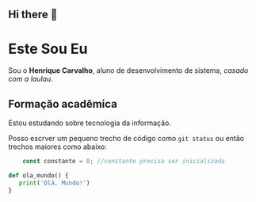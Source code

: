 ## Hi there 👋

<!--
**RickTheBestDev/RickTheBestDev** is a ✨ _special_ ✨ repository because its `README.md` (this file) appears on your GitHub profile.

Here are some ideas to get you started:

- 🔭 I’m currently working on ...
- 🌱 I’m currently learning ...
- 👯 I’m looking to collaborate on ...
- 🤔 I’m looking for help with ...
- 💬 Ask me about ...
- 📫 How to reach me: ...
- 😄 Pronouns: ...
- ⚡ Fun fact: ...
-->

# Este Sou Eu

Sou o **Henrique Carvalho**, aluno de desenvolvimento de sistema, *casado com a laulau*.

## Formação acadêmica

Estou estudando sobre tecnologia da informação.

Posso escrver um pequeno trecho de código como `git status` ou então trechos maiores como abaixo:

```javascript
    const constante = 0; //constante precisa ser inicializada
```

```python
def ola_mundo() {
   print('Olá, Mundo!')
}
```
